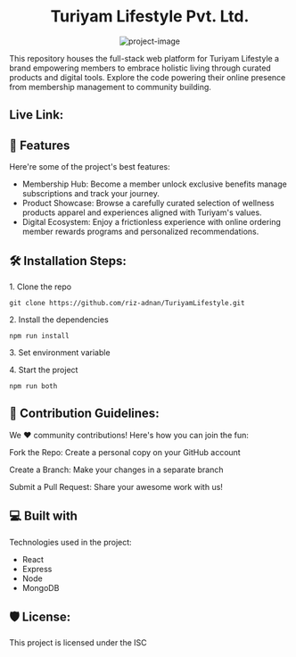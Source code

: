 <h1 align="center" id="title">Turiyam Lifestyle Pvt. Ltd.</h1>

<p align="center"><img src="https://socialify.git.ci/riz-adnan/TuriyamLifestyle/image?language=1&amp;name=1&amp;owner=1&amp;pattern=Formal%20Invitation&amp;theme=Light" alt="project-image"></p>

<p id="description">This repository houses the full-stack web platform for Turiyam Lifestyle a brand empowering members to embrace holistic living through curated products and digital tools. Explore the code powering their online presence from membership management to community building.</p>



<h2>Live Link:</h2>
<p>

  
  
<h2>🧐 Features</h2>

Here're some of the project's best features:

*   Membership Hub: Become a member unlock exclusive benefits manage subscriptions and track your journey.
*   Product Showcase: Browse a carefully curated selection of wellness products apparel and experiences aligned with Turiyam's values.
*   Digital Ecosystem: Enjoy a frictionless experience with online ordering member rewards programs and personalized recommendations.

<h2>🛠️ Installation Steps:</h2>

<p>1. Clone the repo</p>

```
git clone https://github.com/riz-adnan/TuriyamLifestyle.git
```

<p>2. Install the dependencies</p>

```
npm run install
```

<p>3. Set environment variable</p>

<p>4. Start the project</p>

```
npm run both
```

<h2>🍰 Contribution Guidelines:</h2>

We ❤️ community contributions! Here's how you can join the fun:<p>Fork the Repo: Create a personal copy on your GitHub account</p>

<p>Create a Branch: Make your changes in a separate branch</p>

<p>Submit a Pull Request: Share your awesome work with us!</p>

  
  
<h2>💻 Built with</h2>

Technologies used in the project:

*   React
*   Express
*   Node
*   MongoDB

<h2>🛡️ License:</h2>

This project is licensed under the ISC
